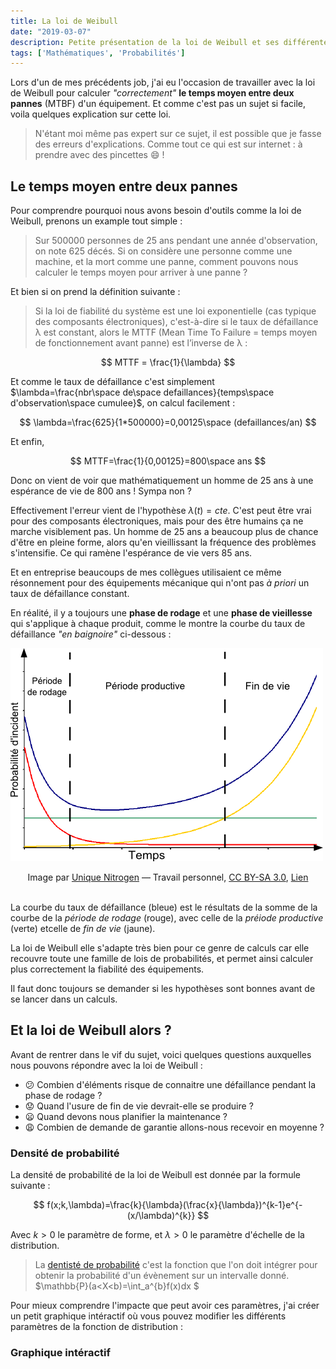 ```yaml
---
title: La loi de Weibull
date: "2019-03-07"
description: Petite présentation de la loi de Weibull et ses différentes caractéristiques.
tags: ['Mathématiques', 'Probabilités']
---
```


Lors d'un de mes précédents job, j'ai eu l'occasion de travailler avec la loi de Weibull pour calculer *"correctement"* **le temps moyen entre deux pannes** (MTBF) d'un équipement. Et comme c'est pas un sujet si facile, voila quelques explication sur cette loi.

> N'étant moi même pas expert sur ce sujet, il est possible que je fasse des erreurs d'explications. Comme tout ce qui est sur internet : à prendre avec des pincettes :smile: !

## Le temps moyen entre deux pannes

Pour comprendre pourquoi nous avons besoin d'outils comme la loi de Weibull, prenons un example tout simple : 

> Sur 500000 personnes de 25 ans pendant une année d'observation, on note 625 décés. Si on considère une personne comme une machine, et la mort comme une panne, comment pouvons nous calculer le temps moyen pour arriver à une panne ?

Et bien si on prend la définition suivante :

> Si la loi de fiabilité du système est une loi exponentielle (cas typique des composants électroniques), c'est-à-dire si le taux de défaillance λ est constant, alors le MTTF (Mean Time To Failure = temps moyen de fonctionnement avant panne) est l’inverse de λ :

$$
MTTF = \frac{1}{\lambda}
$$

Et comme le taux de défaillance c'est simplement $\lambda=\frac{nbr\space de\space defaillances}{temps\space d'observation\space cumulee}$, on calcul facilement : 

$$
\lambda=\frac{625}{1*500000}=0,00125\space (defaillances/an)
$$

Et enfin,

$$
MTTF=\frac{1}{0,00125}=800\space ans
$$

Donc on vient de voir que mathématiquement un homme de 25 ans à une espérance de vie de 800 ans ! Sympa non ?

Effectivement l'erreur vient de l'hypothèse $\lambda(t)=cte$. C'est peut être vrai pour des composants électroniques, mais pour des être humains ça ne marche visiblement pas. Un homme de 25 ans a beaucoup plus de chance d'être en pleine forme, alors qu'en vieillissant la fréquence des problèmes s'intensifie. Ce qui ramène l'espérance de vie vers 85 ans.

Et en entreprise beaucoups de mes collègues utilisaient ce même résonnement pour des équipements mécanique qui n'ont pas *à priori* un taux de défaillance constant.

En réalité, il y a toujours une __phase de rodage__ et une __phase de vieillesse__ qui s'applique à chaque produit, comme le montre la courbe du taux de défaillance *"en baignoire"* ci-dessous : 

![Courbe en baignoire maintenance](./Courbe_en_baignoire_maintenance.png)
<center>Image par <a href="//commons.wikimedia.org/wiki/User:Unique_Nitrogen" title="User:Unique Nitrogen">Unique Nitrogen</a> — <span class="int-own-work" lang="fr">Travail personnel</span>, <a href="https://creativecommons.org/licenses/by-sa/3.0" title="Creative Commons Attribution-Share Alike 3.0">CC BY-SA 3.0</a>, <a href="https://commons.wikimedia.org/w/index.php?curid=28910007">Lien</a></center><br/>

La courbe du taux de défaillance (bleue) est le résultats de la somme de la courbe de la *période de rodage* (rouge), avec celle de la *préiode productive* (verte) etcelle de *fin de vie* (jaune).

La loi de Weibull elle s'adapte très bien pour ce genre de calculs car elle recouvre toute une famille de lois de probabilités, et permet ainsi calculer plus correctement la fiabilité des équipements.

Il faut donc toujours se demander si les hypothèses sont bonnes avant de se lancer dans un calculs.

## Et la loi de Weibull alors ?

Avant de rentrer dans le vif du sujet, voici quelques questions auxquelles nous pouvons répondre avec la loi de Weibull : 

- :confused: Combien d'éléments risque de connaitre une défaillance pendant la phase de rodage ?
- :worried: Quand l'usure de fin de vie devrait-elle se produire ?
- :frowning: Quand devons nous planifier la maintenance ?
- :weary: Combien de demande de garantie allons-nous recevoir en moyenne ?

### Densité de probabilité

La densité de probabilité de la loi de Weibull est donnée par la formule suivante : 

$$
f(x;k,\lambda)=\frac{k}{\lambda}(\frac{x}{\lambda})^{k-1}e^{-(x/\lambda)^{k}}
$$

Avec $k > 0$ le paramètre de forme, et $\lambda > 0$ le paramètre d'échelle de la distribution.

> La [dentisté de probabilité](https://fr.wikipedia.org/wiki/Variable_al%C3%A9atoire_%C3%A0_densit%C3%A9) c'est la fonction que l'on doit intégrer pour obtenir la probabilité d'un évènement sur un intervalle donné. $\mathbb{P}(a<X<b)=\int_a^{b}f(x)dx $

Pour mieux comprendre l'impacte que peut avoir ces paramètres, j'ai créer un petit graphique intéractif où vous pouvez modifier les différents paramètres de la fonction de distribution :

### Graphique intéractif

<interactive-weibull-graph></interactive-weibull-graph>

